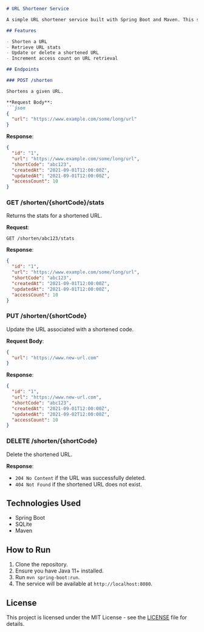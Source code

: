 ```markdown
# URL Shortener Service

A simple URL shortener service built with Spring Boot and Maven. This service allows you to shorten URLs, retrieve their stats, and manage them with basic CRUD operations.

## Features

- Shorten a URL
- Retrieve URL stats
- Update or delete a shortened URL
- Increment access count on URL retrieval

## Endpoints

### POST /shorten

Shortens a given URL.

**Request Body**:
```json
{
  "url": "https://www.example.com/some/long/url"
}
```

**Response**:
```json
{
  "id": "1",
  "url": "https://www.example.com/some/long/url",
  "shortCode": "abc123",
  "createdAt": "2021-09-01T12:00:00Z",
  "updatedAt": "2021-09-01T12:00:00Z",
  "accessCount": 10
}
```

### GET /shorten/{shortCode}/stats

Returns the stats for a shortened URL.

**Request**:
```plaintext
GET /shorten/abc123/stats
```

**Response**:
```json
{
  "id": "1",
  "url": "https://www.example.com/some/long/url",
  "shortCode": "abc123",
  "createdAt": "2021-09-01T12:00:00Z",
  "updatedAt": "2021-09-01T12:00:00Z",
  "accessCount": 10
}
```

### PUT /shorten/{shortCode}

Update the URL associated with a shortened code.

**Request Body**:
```json
{
  "url": "https://www.new-url.com"
}
```

**Response**:
```json
{
  "id": "1",
  "url": "https://www.new-url.com",
  "shortCode": "abc123",
  "createdAt": "2021-09-01T12:00:00Z",
  "updatedAt": "2021-09-02T12:00:00Z",
  "accessCount": 10
}
```

### DELETE /shorten/{shortCode}

Delete the shortened URL.

**Response**:
- `204 No Content` if the URL was successfully deleted.
- `404 Not Found` if the shortened URL does not exist.

## Technologies Used

- Spring Boot
- SQLite
- Maven

## How to Run

1. Clone the repository.
2. Ensure you have Java 11+ installed.
3. Run `mvn spring-boot:run`.
4. The service will be available at `http://localhost:8080`.

## License

This project is licensed under the MIT License - see the [LICENSE](LICENSE) file for details.
```